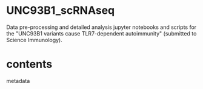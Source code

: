 # UNC93B1_scRNAseq

Data pre-processing and detailed analysis jupyter notebooks and scripts for the "UNC93B1 variants cause TLR7-dependent autoimmunity" (submitted to Science Immunology).

# contents
metadata
